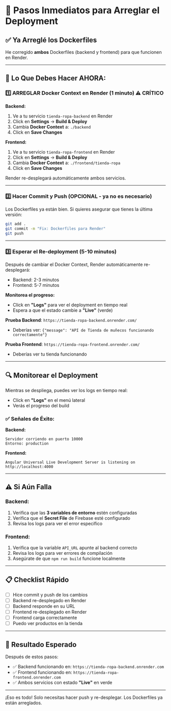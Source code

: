 # 🚀 Pasos Inmediatos para Arreglar el Deployment

## ✅ Ya Arreglé los Dockerfiles

He corregido **ambos** Dockerfiles (backend y frontend) para que funcionen en Render.

---

## 📝 Lo Que Debes Hacer AHORA:

### 1️⃣ ARREGLAR Docker Context en Render (1 minuto) ⚠️ CRÍTICO

**Backend:**
1. Ve a tu servicio `tienda-ropa-backend` en Render
2. Click en **Settings** → **Build & Deploy**
3. Cambia **Docker Context** a: `./backend`
4. Click en **Save Changes**

**Frontend:**
1. Ve a tu servicio `tienda-ropa-frontend` en Render
2. Click en **Settings** → **Build & Deploy**
3. Cambia **Docker Context** a: `./frontend/tienda-ropa`
4. Click en **Save Changes**

Render re-desplegará automáticamente ambos servicios.

---

### 2️⃣ Hacer Commit y Push (OPCIONAL - ya no es necesario)

Los Dockerfiles ya están bien. Si quieres asegurar que tienes la última versión:

```bash
git add .
git commit -m "Fix: Dockerfiles para Render"
git push
```

---

### 3️⃣ Esperar el Re-deployment (5-10 minutos)

Después de cambiar el Docker Context, Render automáticamente re-desplegará:
- Backend: 2-3 minutos
- Frontend: 5-7 minutos

**Monitorea el progreso:**
- Click en **"Logs"** para ver el deployment en tiempo real
- Espera a que el estado cambie a **"Live"** (verde)

**Prueba Backend**: `https://tienda-ropa-backend.onrender.com/`
- Deberías ver: `{"message": "API de Tienda de muñecos funcionando correctamente"}`

**Prueba Frontend**: `https://tienda-ropa-frontend.onrender.com/`
- Deberías ver tu tienda funcionando

---

## 🔍 Monitorear el Deployment

Mientras se despliega, puedes ver los logs en tiempo real:
- Click en **"Logs"** en el menú lateral
- Verás el progreso del build

### ✅ Señales de Éxito:

**Backend:**
```
Servidor corriendo en puerto 10000
Entorno: production
```

**Frontend:**
```
Angular Universal Live Development Server is listening on http://localhost:4000
```

---

## ⚠️ Si Aún Falla

### Backend:
1. Verifica que las **3 variables de entorno** estén configuradas
2. Verifica que el **Secret File** de Firebase esté configurado
3. Revisa los logs para ver el error específico

### Frontend:
1. Verifica que la variable `API_URL` apunte al backend correcto
2. Revisa los logs para ver errores de compilación
3. Asegúrate de que `npm run build` funcione localmente

---

## 📋 Checklist Rápido

- [ ] Hice commit y push de los cambios
- [ ] Backend re-desplegado en Render
- [ ] Backend responde en su URL
- [ ] Frontend re-desplegado en Render
- [ ] Frontend carga correctamente
- [ ] Puedo ver productos en la tienda

---

## 🎯 Resultado Esperado

Después de estos pasos:
- ✅ Backend funcionando en: `https://tienda-ropa-backend.onrender.com`
- ✅ Frontend funcionando en: `https://tienda-ropa-frontend.onrender.com`
- ✅ Ambos servicios con estado **"Live"** en verde

---

¡Eso es todo! Solo necesitas hacer push y re-desplegar. Los Dockerfiles ya están arreglados.
